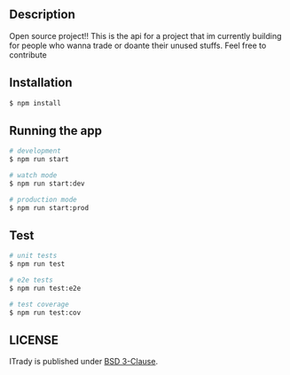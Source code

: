 ## Description

Open source project!! This is the api for a project that im currently building for people who wanna trade or doante their unused stuffs. Feel free to contribute

## Installation

```bash
$ npm install
```

## Running the app

```bash
# development
$ npm run start

# watch mode
$ npm run start:dev

# production mode
$ npm run start:prod
```

## Test

```bash
# unit tests
$ npm run test

# e2e tests
$ npm run test:e2e

# test coverage
$ npm run test:cov
```

## LICENSE
ITrady is published under [BSD 3-Clause](LICENSE).